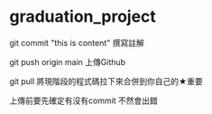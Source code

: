 # graduation_project
git commit "this is content"  撰寫註解

git push origin main 上傳Github

git pull 將現階段的程式碼拉下來合併到你自己的★重要

上傳前要先確定有沒有commit 不然會出錯
